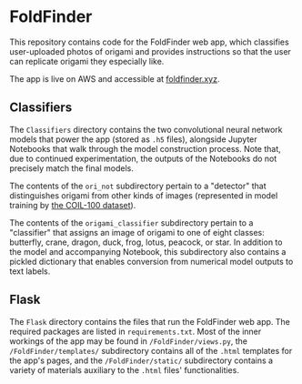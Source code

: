 # FoldFinder
This repository contains code for the FoldFinder web app,
which classifies user-uploaded photos of origami and provides instructions so that the user can replicate origami they especially like.

The app is live on AWS and accessible at [foldfinder.xyz](www.foldfinder.xyz).

## Classifiers
The `Classifiers` directory contains the two convolutional neural network models that power the app (stored as `.h5` files), alongside Jupyter Notebooks that walk through the model construction process.
Note that, due to continued experimentation, the outputs of the Notebooks do not precisely match the final models.

The contents of the `ori_not` subdirectory pertain to a "detector" that distinguishes origami from other kinds of images (represented in model training by [the COIL-100 dataset](https://www1.cs.columbia.edu/CAVE/software/softlib/coil-100.php)).

The contents of the `origami_classifier` subdirectory pertain to a "classifier" that assigns an image of origami to one of eight classes: butterfly, crane, dragon, duck, frog, lotus, peacock, or star.
In addition to the model and accompanying Notebook, this subdirectory also contains a pickled dictionary that enables conversion from numerical model outputs to text labels.

## Flask
The `Flask` directory contains the files that run the FoldFinder web app.
The required packages are listed in `requirements.txt`.
Most of the inner workings of the app may be found in `/FoldFinder/views.py`, the `/FoldFinder/templates/` subdirectory contains all of the `.html` templates for the app's pages, and the `/FoldFinder/static/` subdirectory contains a variety of materials auxiliary to the `.html` files' functionalities.
